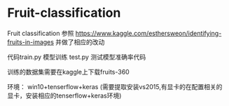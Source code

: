 # Fruit-classification
Fruit classification
参照
https://www.kaggle.com/esthersweon/identifying-fruits-in-images  并做了相应的改动

代码train.py 模型训练  test.py 测试模型准确率代码   

训练的数据集需要在kaggle上下载fruits-360 

环境： win10+tenserflow+keras  (需要提取安装vs2015,有显卡的在配置相关的显卡，安装相应的tenserflow+keras环境)
